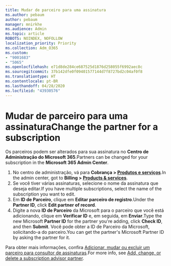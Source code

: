 ```yaml
---
title: Mudar de parceiro para uma assinatura
ms.author: pebaum
author: pebaum
manager: mnirkhe
ms.audience: Admin
ms.topic: article
ROBOTS: NOINDEX, NOFOLLOW
localization_priority: Priority
ms.collection: Adm_O365
ms.custom:
- "9001683"
- "5065"
ms.openlocfilehash: e71d8de284ce687525d1876d258055f6992aec8c
ms.sourcegitcommit: 37b142dfe0f09401577144d7f8727bd2c04af0f8
ms.translationtype: HT
ms.contentlocale: pt-BR
ms.lasthandoff: 04/28/2020
ms.locfileid: "43930576"
---
```

# <a name="change-the-partner-for-a-subscription"></a><span data-ttu-id="cfe8c-102">Mudar de parceiro para uma assinatura</span><span class="sxs-lookup"><span data-stu-id="cfe8c-102">Change the partner for a subscription</span></span>

<span data-ttu-id="cfe8c-103">Os parceiros podem ser alterados para sua assinatura no **Centro de Administração do Microsoft 365**.</span><span class="sxs-lookup"><span data-stu-id="cfe8c-103">Partners can be changed for your subscription in the **Microsoft 365 Admin Center**.</span></span>

1. <span data-ttu-id="cfe8c-104">No centro de administração, vá para **Cobrança > [Produtos e serviços](https://go.microsoft.com/fwlink/p/?linkid=842054)**.</span><span class="sxs-lookup"><span data-stu-id="cfe8c-104">In the admin center, got to **Billing > [Products & services](https://go.microsoft.com/fwlink/p/?linkid=842054)**.</span></span> 
2. <span data-ttu-id="cfe8c-105">Se você tiver várias assinaturas, selecione o nome da assinatura que deseja editar.</span><span class="sxs-lookup"><span data-stu-id="cfe8c-105">If you have multiple subscriptions, select the name of the subscription you want to edit.</span></span> 
3. <span data-ttu-id="cfe8c-106">Em **ID de Parceiro**, clique em **Editar parceiro de registro**.</span><span class="sxs-lookup"><span data-stu-id="cfe8c-106">Under the **Partner ID**, click **Edit partner of record**.</span></span>
4. <span data-ttu-id="cfe8c-107">Digite a nova **ID de Parceiro** da Microsoft para o parceiro que você está adicionando, clique em **Verificar ID** e, em seguida, em **Enviar**.</span><span class="sxs-lookup"><span data-stu-id="cfe8c-107">Type the new Microsoft **Partner ID** for the partner you're adding, click **Check ID**, and then **Submit**.</span></span> <span data-ttu-id="cfe8c-108">Você pode obter a ID de Parceiro da Microsoft, solicitando-a do parceiro.</span><span class="sxs-lookup"><span data-stu-id="cfe8c-108">You can get the partner's Microsoft Partner ID by asking the partner for it.</span></span>

<span data-ttu-id="cfe8c-109">Para obter mais informações, confira [Adicionar, mudar ou excluir um parceiro para consultor de assinaturas](https://docs.microsoft.com/microsoft-365/admin/misc/add-partner).</span><span class="sxs-lookup"><span data-stu-id="cfe8c-109">For more info, see [Add, change, or delete a subscription advisor partner](https://docs.microsoft.com/microsoft-365/admin/misc/add-partner).</span></span> 
